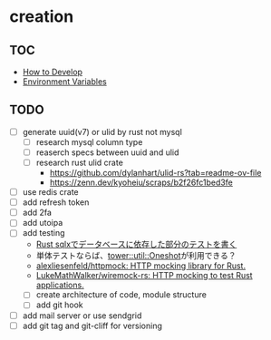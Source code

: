 # creation


## TOC

- [How to Develop](./docs/how-to-develop.md)
- [Environment Variables](./docs/environment-variables.md)


## TODO

- [ ] generate uuid(v7) or ulid by rust not mysql
  - [ ] research mysql column type
  - [ ] reaserch specs between uuid and ulid
  - [ ] research rust ulid crate
    - https://github.com/dylanhart/ulid-rs?tab=readme-ov-file
    - https://zenn.dev/kyoheiu/scraps/b2f26fc1bed3fe
- [ ] use redis crate
- [ ] add refresh token
- [ ] add 2fa
- [ ] add utoipa
- [ ] add testing
  - [Rust sqlxでデータベースに依存した部分のテストを書く](https://zenn.dev/htlsne/articles/rust-sqlx-test)
  - 単体テストならば、[tower::util::Oneshot](https://docs.rs/tower/latest/tower/util/struct.Oneshot.html)が利用できる？
  - [alexliesenfeld/httpmock: HTTP mocking library for Rust.](https://github.com/alexliesenfeld/httpmock)
  - [LukeMathWalker/wiremock-rs: HTTP mocking to test Rust applications.](https://github.com/LukeMathWalker/wiremock-rs)
  - [ ] create architecture of code, module structure
  - [ ] add git hook
- [ ] add mail server or use sendgrid
- [ ] add git tag and git-cliff for versioning
